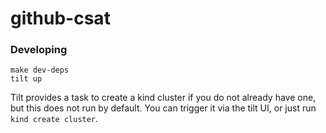 # github-csat




### Developing

```shell
make dev-deps
tilt up
```

Tilt provides a task to create a kind cluster if you do not already have one, but this does not run by default. You can trigger it via the tilt UI, or just run `kind create cluster`.